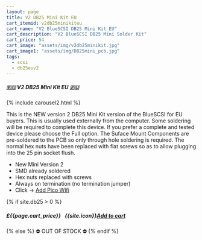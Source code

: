 ```yaml
---
layout: page
title: V2 DB25 Mini Kit EU
cart_itemid: v2db25minikiteu
cart_name: "V2 BlueSCSI DB25 Mini Kit EU"
cart_description: "V2 BlueSCSI DB25 Mini Solder Kit"
cart_price: 54
cart_image: "assets/img/v2db25minikit.jpg"
cart_image1: "assets/img/DB25mini_pcb.jpg"
tags: 
  - scsi
  - db25euv2
---
```


##### 🇪🇺 V2 DB25 Mini Kit EU 🇪🇺

{% include carousel2.html %}

This is the NEW version 2 DB25 Mini Kit version of the BlueSCSI for EU buyers. This is usually used externally from the computer. Some soldering will be required to complete this device. If you prefer a complete and tested device please choose the Full option. The Suface Mount Components are pre-soldered to the PCB so only through hole soldering is required. The normal hex nuts have been replaced with flat screws so as to allow plugging into the 25 pin socket flush.

* New Mini Version 2
* SMD already soldered
* Hex nuts replaced with screws
* Always on termination (no termination jumper)
* Click &#8594; [Add Pico Wifi](/picowifi)

{% if site.db25 > 0 %}
##### £{{page.cart_price}} &nbsp; {{site.icon}}[Add to cart](/cart#{{page.cart_itemid}})
{% else %}
&#9940; OUT OF STOCK &#9940;
{% endif %}